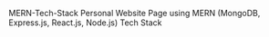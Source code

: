 MERN-Tech-Stack
Personal Website Page using MERN (MongoDB, Express.js, React.js, Node.js) Tech Stack
